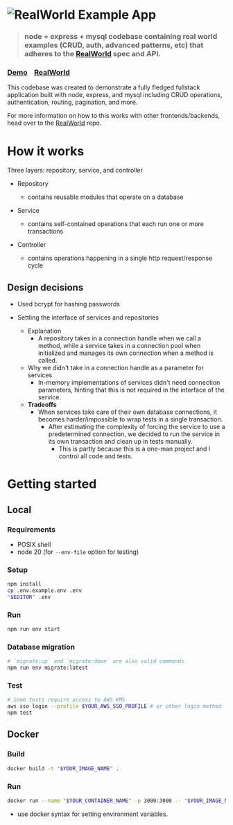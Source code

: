 # ![RealWorld Example App](logo.png)

> ### node + express + mysql codebase containing real world examples (CRUD, auth, advanced patterns, etc) that adheres to the [RealWorld](https://github.com/gothinkster/realworld) spec and API.

### [Demo](https://demo.realworld.io/)&nbsp;&nbsp;&nbsp;&nbsp;[RealWorld](https://github.com/gothinkster/realworld)

This codebase was created to demonstrate a fully fledged fullstack application built with node, express, and mysql including CRUD operations, authentication, routing, pagination, and more.

For more information on how to this works with other frontends/backends, head over to the [RealWorld](https://github.com/gothinkster/realworld) repo.

# How it works

Three layers: repository, service, and controller

- Repository

  - contains reusable modules that operate on a database

- Service

  - contains self-contained operations that each run one or more transactions

- Controller
  - contains operations happening in a single http request/response cycle

## Design decisions

- Used bcrypt for hashing passwords

- Settling the interface of services and repositories
  - Explanation
    - A repository takes in a connection handle when we call a method,
      while a service takes in a connection pool when initialized
      and manages its own connection when a method is called.
  - Why we didn't take in a connection handle as a parameter for services
    - In-memory implementations of services didn't need connection parameters,
      hinting that this is not required in the interface of the service.
  - **Tradeoffs**
    - When services take care of their own database connections,
      it becomes harder/impossible to wrap tests in a single transaction.
      - After estimating the complexity of forcing the service to use a predetermined connection,
        we decided to run the service in its own transaction and clean up in tests manually.
        - This is partly because this is a one-man project and I control all code and tests.

# Getting started

## Local

### Requirements

- POSIX shell
- node 20 (for `--env-file` option for testing)

### Setup

```sh
npm install
cp .env.example.env .env
"$EDITOR" .env
```

### Run

```sh
npm run env start
```

### Database migration

```sh
# `migrate:up` and `migrate:down` are also valid commands
npm run env migrate:latest
```

### Test

```sh
# Some tests require access to AWS KMS
aws sso login --profile $YOUR_AWS_SSO_PROFILE # or other login method
npm test
```

## Docker

### Build

```sh
docker build -t "$YOUR_IMAGE_NAME" .
```

### Run

```sh
docker run --name "$YOUR_CONTAINER_NAME" -p 3000:3000 -- "$YOUR_IMAGE_NAME"
```

- use docker syntax for setting environment variables.